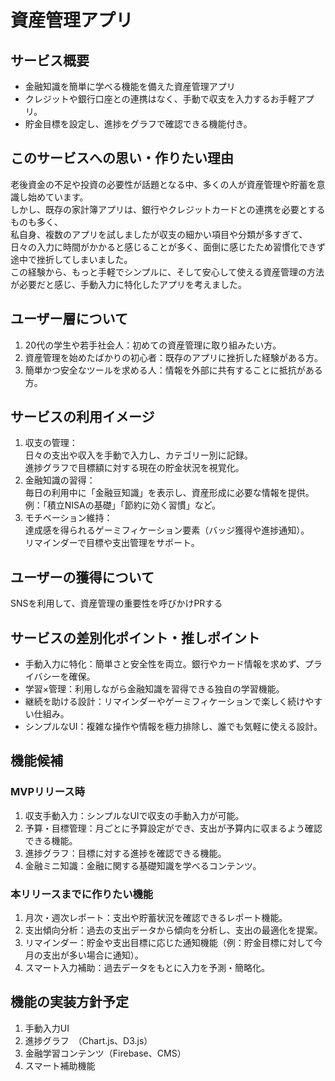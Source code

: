 # 資産管理アプリ
## サービス概要
- 金融知識を簡単に学べる機能を備えた資産管理アプリ
- クレジットや銀行口座との連携はなく、手動で収支を入力するお手軽アプリ。
- 貯金目標を設定し、進捗をグラフで確認できる機能付き。　
##  このサービスへの思い・作りたい理由
老後資金の不足や投資の必要性が話題となる中、多くの人が資産管理や貯蓄を意識し始めています。
<br>しかし、既存の家計簿アプリは、銀行やクレジットカードとの連携を必要とするものも多く、
<br>私自身、複数のアプリを試しましたが収支の細かい項目や分類が多すぎて、
<br>日々の入力に時間がかかると感じることが多く、面倒に感じたため習慣化できず途中で挫折してしまいました。
<br>この経験から、もっと手軽でシンプルに、そして安心して使える資産管理の方法が必要だと感じ、手動入力に特化したアプリを考えました。

## ユーザー層について
1. 20代の学生や若手社会人：初めての資産管理に取り組みたい方。
2. 資産管理を始めたばかりの初心者：既存のアプリに挫折した経験がある方。
3. 簡単かつ安全なツールを求める人：情報を外部に共有することに抵抗がある方。

## サービスの利用イメージ
1. 収支の管理：
<br>日々の支出や収入を手動で入力し、カテゴリー別に記録。
<br>進捗グラフで目標額に対する現在の貯金状況を視覚化。
2. 金融知識の習得：
<br>毎日の利用中に「金融豆知識」を表示し、資産形成に必要な情報を提供。
<br>例：「積立NISAの基礎」「節約に効く習慣」など。
3. モチベーション維持：
<br>達成感を得られるゲーミフィケーション要素（バッジ獲得や進捗通知）。
<br>リマインダーで目標や支出管理をサポート。

## ユーザーの獲得について
SNSを利用して、資産管理の重要性を呼びかけPRする

## サービスの差別化ポイント・推しポイント
- 手動入力に特化：簡単さと安全性を両立。銀行やカード情報を求めず、プライバシーを確保。
- 学習×管理：利用しながら金融知識を習得できる独自の学習機能。
- 継続を助ける設計：リマインダーやゲーミフィケーションで楽しく続けやすい仕組み。
- シンプルなUI：複雑な操作や情報を極力排除し、誰でも気軽に使える設計。

## 機能候補
### MVPリリース時
1. 収支手動入力：シンプルなUIで収支の手動入力が可能。
2. 予算・目標管理：月ごとに予算設定ができ、支出が予算内に収まるよう確認できる機能。
3. 進捗グラフ：目標に対する進捗を確認できる機能。
4. 金融ミニ知識：金融に関する基礎知識を学べるコンテンツ。
### 本リリースまでに作りたい機能
1. 月次・週次レポート：支出や貯蓄状況を確認できるレポート機能。
2. 支出傾向分析：過去の支出データから傾向を分析し、支出の最適化を提案。
3. リマインダー：貯金や支出目標に応じた通知機能（例：貯金目標に対して今月の支出が多い場合に通知）。
4. スマート入力補助：過去データをもとに入力を予測・簡略化。

## 機能の実装方針予定
1. 手動入力UI
2. 進捗グラフ　（Chart.js、D3.js）
3. 金融学習コンテンツ（Firebase、CMS）
4. スマート補助機能
